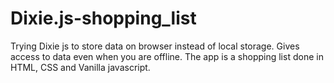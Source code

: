 # Dixie.js-shopping_list

Trying Dixie js to store data on browser instead of local storage. Gives access to data even when you are offline.
The app is a shopping list done in HTML, CSS and Vanilla javascript.
